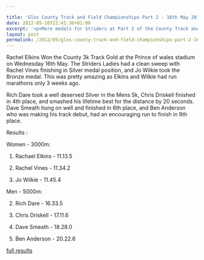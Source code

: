 ```yaml
---

title: 'Glos County Track and Field Championships Part 2 - 16th May 2012'
date: 2012-05-16T22:41:36+01:00
excerpt: '<p>More medals for Striders at Part 2 of the County Track and Field Championships</p>'
layout: post
permalink: /2012/05/glos-county-track-and-field-championships-part-2-16th-may-2012/
---
```

</p> 

Rachel Elkins Won the County 3k Track Gold at the Prince of wales stadium on Wednesday 16th May. The Striders Ladies had a clean sweep with Rachel Vines finishing in Silver medal position, and Jo Wilkie took the Bronze medal. This was pretty amazing as Elkins and Wilkie had run marathons only 3 weeks ago.

Rich Dare took a well deserved Silver in the Mens 5k, Chris Driskell finished in 4th place, and smashed his lifetime best for the distance by 20 seconds. Dave Smeath hung on well and finished in 6th place, and Ben Anderson who was making his track debut, had an encouraging run to finish in 9th place.

Results :

Women - 3000m:

1) Rachael Elkins - 11.13.5

2) Rachel Vines - 11.34.2

3) Jo Wilkie - 11.45.4

Men - 5000m:

2) Rich Dare - 16.33.5

4) Chris Driskell - 17.11.6

6) Dave Smeath - 18.28.0

9) Ben Anderson - 20.22.6

<a href="/assets/pdf/results/countytf2012resultspartii.pdf" target="_blank" rel="nofollow">full results</a>
